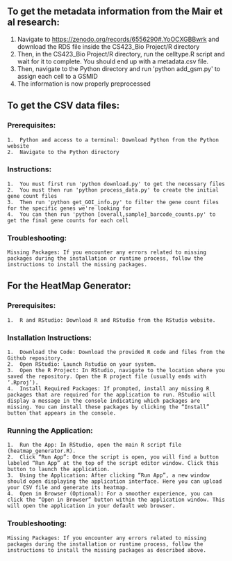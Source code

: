 ## To get the metadata information from the Mair et al research:
  1.  Navigate to https://zenodo.org/records/6556290#.YoOCXGBBwrk and download the RDS file inside the CS423_Bio Project/R directory
  2.  Then, in the CS423_Bio Project/R directory, run the celltype.R script and wait for it to complete. You should end up with a metadata.csv file.
  3.  Then, navigate to the Python directory and run 'python add_gsm.py' to assign each cell to a GSMID
  4.  The information is now properly preprocessed


## To get the CSV data files:
  ### Prerequisites:
    1.	Python and access to a terminal: Download Python from the Python website
    2.	Navigate to the Python directory
  ### Instructions:
    1.	You must first run 'python download.py' to get the necessary files
    2.	You must then run 'python process_data.py' to create the initial gene count files
    3.	Then run 'python get_GOI_info.py' to filter the gene count files for the specific genes we're looking for
    4.	You can then run 'python [overall,sample]_barcode_counts.py' to get the final gene counts for each cell
  ### Troubleshooting:
    Missing Packages: If you encounter any errors related to missing packages during the installation or runtime process, follow the instructions to install the missing packages.


## For the HeatMap Generator:
 ### Prerequisites:
    1.	R and RStudio: Download R and RStudio from the RStudio website.
  ### Installation Instructions:
    1.	Download the Code: Download the provided R code and files from the Github repository.
    2.	Open RStudio: Launch Rstudio on your system.
    3.	Open the R Project: In RStudio, navigate to the location where you saved the repository. Open the R project file (usually ends with ‘.Rproj’).
    4.	Install Required Packages: If prompted, install any missing R packages that are required for the application to run. RStudio will display a message in the console indicating which packages are           missing. You can install these packages by clicking the “Install” button that appears in the console. 
  ### Running the Application:
    1.	Run the App: In RStudio, open the main R script file (heatmap_generator.R). 
    2.	Click “Run App”: Once the script is open, you will find a button labeled “Run App” at the top of the script editor window. Click this button to launch the application.
    3.	Using the Application: After clicking “Run App”, a new window should open displaying the application interface. Here you can upload your CSV file and generate its heatmap.
    4.	Open in Browser (Optional): For a smoother experience, you can click the “Open in Browser” button within the application window. This will open the application in your default web browser.
  ### Troubleshooting:
    Missing Packages: If you encounter any errors related to missing packages during the installation or runtime process, follow the instructions to install the missing packages as described above. 
